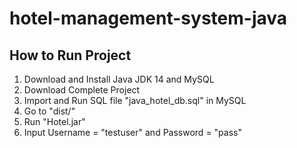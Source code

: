 # hotel-management-system-java

## How to Run Project

1. Download and Install Java JDK 14 and MySQL
2. Download Complete Project
3. Import and Run SQL file "java_hotel_db.sql" in MySQL
4. Go to "dist/"
5. Run "Hotel.jar"
6. Input Username = "testuser" and Password = "pass"

